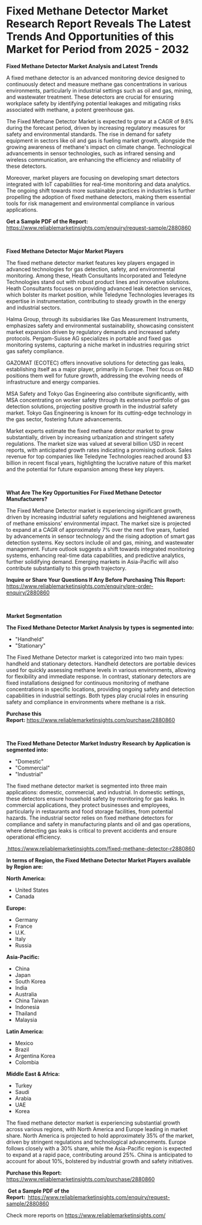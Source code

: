 <p><h1>Fixed Methane Detector Market Research Report Reveals The Latest Trends And Opportunities of this Market for Period from 2025 - 2032</h1></p><p><strong>Fixed Methane Detector Market Analysis and Latest Trends</strong></p>
<p><p>A fixed methane detector is an advanced monitoring device designed to continuously detect and measure methane gas concentrations in various environments, particularly in industrial settings such as oil and gas, mining, and wastewater treatment. These detectors are crucial for ensuring workplace safety by identifying potential leakages and mitigating risks associated with methane, a potent greenhouse gas.</p><p>The Fixed Methane Detector Market is expected to grow at a CAGR of 9.6% during the forecast period, driven by increasing regulatory measures for safety and environmental standards. The rise in demand for safety equipment in sectors like oil and gas is fueling market growth, alongside the growing awareness of methane's impact on climate change. Technological advancements in sensor technologies, such as infrared sensing and wireless communication, are enhancing the efficiency and reliability of these detectors.</p><p>Moreover, market players are focusing on developing smart detectors integrated with IoT capabilities for real-time monitoring and data analytics. The ongoing shift towards more sustainable practices in industries is further propelling the adoption of fixed methane detectors, making them essential tools for risk management and environmental compliance in various applications.</p></p>
<p><strong>Get a Sample PDF of the Report:&nbsp;</strong> <a href="https://www.reliablemarketinsights.com/enquiry/request-sample/2880860?utm_campaign=3215&utm_medium=2&utm_source=Github&utm_content=ia&utm_term=12032025&utm_id=fixed-methane-detector">https://www.reliablemarketinsights.com/enquiry/request-sample/2880860</a></p>
<p>&nbsp;</p>
<p><strong>Fixed Methane Detector Major Market Players</strong></p>
<p><p>The fixed methane detector market features key players engaged in advanced technologies for gas detection, safety, and environmental monitoring. Among these, Heath Consultants Incorporated and Teledyne Technologies stand out with robust product lines and innovative solutions. Heath Consultants focuses on providing advanced leak detection services, which bolster its market position, while Teledyne Technologies leverages its expertise in instrumentation, contributing to steady growth in the energy and industrial sectors.</p><p>Halma Group, through its subsidiaries like Gas Measurement Instruments, emphasizes safety and environmental sustainability, showcasing consistent market expansion driven by regulatory demands and increased safety protocols. Pergam-Suisse AG specializes in portable and fixed gas monitoring systems, capturing a niche market in industries requiring strict gas safety compliance.</p><p>GAZOMAT (ECOTEC) offers innovative solutions for detecting gas leaks, establishing itself as a major player, primarily in Europe. Their focus on R&D positions them well for future growth, addressing the evolving needs of infrastructure and energy companies.</p><p>MSA Safety and Tokyo Gas Engineering also contribute significantly, with MSA concentrating on worker safety through its extensive portfolio of gas detection solutions, projecting positive growth in the industrial safety market. Tokyo Gas Engineering is known for its cutting-edge technology in the gas sector, fostering future advancements.</p><p>Market experts estimate the fixed methane detector market to grow substantially, driven by increasing urbanization and stringent safety regulations. The market size was valued at several billion USD in recent reports, with anticipated growth rates indicating a promising outlook. Sales revenue for top companies like Teledyne Technologies reached around $3 billion in recent fiscal years, highlighting the lucrative nature of this market and the potential for future expansion among these key players.</p></p>
<p>&nbsp;</p>
<p><strong>What Are The Key Opportunities For Fixed Methane Detector Manufacturers?</strong></p>
<p><p>The Fixed Methane Detector market is experiencing significant growth, driven by increasing industrial safety regulations and heightened awareness of methane emissions' environmental impact. The market size is projected to expand at a CAGR of approximately 7% over the next five years, fueled by advancements in sensor technology and the rising adoption of smart gas detection systems. Key sectors include oil and gas, mining, and wastewater management. Future outlook suggests a shift towards integrated monitoring systems, enhancing real-time data capabilities, and predictive analytics, further solidifying demand. Emerging markets in Asia-Pacific will also contribute substantially to this growth trajectory.</p></p>
<p><strong>Inquire or Share Your Questions If Any Before Purchasing This Report:</strong> <a href="https://www.reliablemarketinsights.com/enquiry/pre-order-enquiry/2880860?utm_campaign=3215&utm_medium=2&utm_source=Github&utm_content=ia&utm_term=12032025&utm_id=fixed-methane-detector">https://www.reliablemarketinsights.com/enquiry/pre-order-enquiry/2880860</a></p>
<p>&nbsp;</p>
<p><strong>Market Segmentation</strong></p>
<p><strong>The Fixed Methane Detector Market Analysis by types is segmented into:</strong></p>
<p><ul><li>"Handheld"</li><li>"Stationary"</li></ul></p>
<p><p>The Fixed Methane Detector market is categorized into two main types: handheld and stationary detectors. Handheld detectors are portable devices used for quickly assessing methane levels in various environments, allowing for flexibility and immediate response. In contrast, stationary detectors are fixed installations designed for continuous monitoring of methane concentrations in specific locations, providing ongoing safety and detection capabilities in industrial settings. Both types play crucial roles in ensuring safety and compliance in environments where methane is a risk.</p></p>
<p><strong>Purchase this Report:&nbsp;</strong><a href="https://www.reliablemarketinsights.com/purchase/2880860?utm_campaign=3215&utm_medium=2&utm_source=Github&utm_content=ia&utm_term=12032025&utm_id=fixed-methane-detector">https://www.reliablemarketinsights.com/purchase/2880860</a></p>
<p>&nbsp;</p>
<p><strong>The Fixed Methane Detector Market Industry Research by Application is segmented into:</strong></p>
<p><ul><li>"Domestic"</li><li>"Commercial"</li><li>"Industrial"</li></ul></p>
<p><p>The fixed methane detector market is segmented into three main applications: domestic, commercial, and industrial. In domestic settings, these detectors ensure household safety by monitoring for gas leaks. In commercial applications, they protect businesses and employees, particularly in restaurants and food storage facilities, from potential hazards. The industrial sector relies on fixed methane detectors for compliance and safety in manufacturing plants and oil and gas operations, where detecting gas leaks is critical to prevent accidents and ensure operational efficiency.</p></p>
<p><a href="https://www.reliablemarketinsights.com/fixed-methane-detector-r2880860?utm_campaign=3215&utm_medium=2&utm_source=Github&utm_content=ia&utm_term=12032025&utm_id=fixed-methane-detector">&nbsp;https://www.reliablemarketinsights.com/fixed-methane-detector-r2880860</a></p>
<p><strong>In terms of Region, the Fixed Methane Detector Market Players available by Region are:</strong></p>
<p>
    <p> <strong> North America: </strong>
        <ul>
            <li>United States</li>
            <li>Canada</li>
        </ul>
        </p> 
    <p> <strong> Europe: </strong>
        <ul>
            <li>Germany</li>
            <li>France</li>
            <li>U.K.</li>
            <li>Italy</li>
            <li>Russia</li>
        </ul>
        </p> 
    <p> <strong> Asia-Pacific: </strong>
        <ul>
            <li>China</li>
            <li>Japan</li>
            <li>South Korea</li>
            <li>India</li>
            <li>Australia</li>
            <li>China Taiwan</li>
            <li>Indonesia</li>
            <li>Thailand</li>
            <li>Malaysia</li>
        </ul>
        </p> 
    <p> <strong> Latin America: </strong>
        <ul>
            <li>Mexico</li>
            <li>Brazil</li>
            <li>Argentina Korea</li>
            <li>Colombia</li>
        </ul>
        </p> 
    <p> <strong> Middle East & Africa: </strong>
        <ul>
            <li>Turkey</li>
            <li>Saudi</li>
            <li>Arabia</li>
            <li>UAE</li>
            <li>Korea</li>
        </ul>
    </p>
    </p>
<p><p>The fixed methane detector market is experiencing substantial growth across various regions, with North America and Europe leading in market share. North America is projected to hold approximately 35% of the market, driven by stringent regulations and technological advancements. Europe follows closely with a 30% share, while the Asia-Pacific region is expected to expand at a rapid pace, contributing around 25%. China is anticipated to account for about 10%, bolstered by industrial growth and safety initiatives.</p></p>
<p><strong>Purchase this Report: </strong><a href="https://www.reliablemarketinsights.com/purchase/2880860?utm_campaign=3215&utm_medium=2&utm_source=Github&utm_content=ia&utm_term=12032025&utm_id=fixed-methane-detector">https://www.reliablemarketinsights.com/purchase/2880860</a></p>
<p>&nbsp;<strong>Get a Sample PDF of the Report:&nbsp;&nbsp;</strong><a href="https://www.reliablemarketinsights.com/enquiry/request-sample/2880860?utm_campaign=3215&utm_medium=2&utm_source=Github&utm_content=ia&utm_term=12032025&utm_id=fixed-methane-detector">https://www.reliablemarketinsights.com/enquiry/request-sample/2880860</a></p>
<p><strong></strong></p>
<p>Check more reports on <a href="https://www.reliablemarketinsights.com/?utm_campaign=3215&utm_medium=2&utm_source=Github&utm_content=ia&utm_term=12032025&utm_id=fixed-methane-detector">https://www.reliablemarketinsights.com/</a></p>